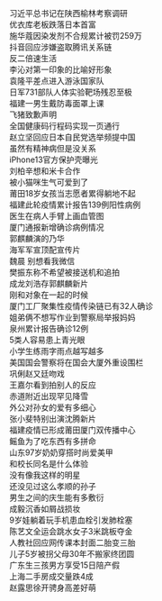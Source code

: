 习近平总书记在陕西榆林考察调研  
优衣库老板跌落日本首富  
施华蔻因染发剂不合规累计被罚259万  
抖音回应涉嫌盗取腾讯关系链  
反二倍速生活  
李沁对第一印象的比喻好形象  
袁隆平差点进入游泳国家队  
日军731部队人体实验靶场残忍至极  
福建一男生戴防毒面罩上课  
飞猪致歉声明  
全国健康码行程码实现一页通行  
赵立坚回应日本自民党选举频提中国  
虽然有精神病但是没关系  
iPhone13官方保护壳曝光  
刘柏辛想和米卡合作  
被小猫咪生气可爱到了  
莆田18岁女孩当志愿者累得躺地不起  
福建此轮疫情累计报告139例阳性病例  
医生在病人手臂上画血管图  
厦门通报新增确诊病例情况  
郭麒麟演的乃华  
海军军宣顶配宣传片  
魏晨 别想看我微信  
樊振东称不希望被接送机和追拍  
成龙刘浩存郭麒麟新片  
刚和对象在一起的时候  
厦门工厂聚集性疫情传染链已有32人确诊  
姐弟俩不想写作业到警察局举报妈妈  
泉州累计报告确诊12例  
5类人容易患上青光眼  
小学生练雨字雨点越写越多  
美国国会警察将在国会大厦外重设围栏  
巩俐赵又廷吻戏  
王嘉尔看到拍别人的反应  
赤道附近出现罕见降雪  
外公对孙女的爱有多细心  
张小斐特别出演沈腾新片  
福建疫情已形成莆田厦门双传播中心  
鳐鱼为了吃东西有多拼命  
山东97岁奶奶穿搭时尚爱美甲  
和校长同名是什么体验  
没有像我这样的明星  
还没见过这么孝顺的孙子  
男生之间的庆生能有多敷衍  
成毅沉香如屑战损妆  
9岁娃躺着玩手机患血栓引发肺栓塞  
陈艺文全运会跳水女子3米跳板夺金  
人教社回应网传课本封面二胎变三胎  
儿子5岁被拐父母30年不搬家终团圆  
广东生三孩男方享受15日陪产假  
上海二手房成交量跌4成  
赵露思徐开骋身高差好萌  
